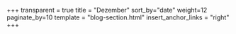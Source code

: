 +++
transparent = true
title = "Dezember"
sort_by="date"
weight=12
paginate_by=10
template = "blog-section.html"
insert_anchor_links = "right"
+++
